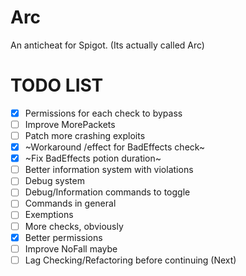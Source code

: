 # Arc
An anticheat for Spigot. (Its actually called Arc)

# TODO LIST

- [x] Permissions for each check to bypass
- [ ] Improve MorePackets
- [ ] Patch more crashing exploits
- [x] ~Workaround /effect for BadEffects check~
- [x] ~Fix BadEffects potion duration~
- [ ] Better information system with violations
- [ ] Debug system
- [ ] Debug/Information commands to toggle
- [ ] Commands in general
- [ ] Exemptions 
- [ ] More checks, obviously
- [x] Better permissions
- [ ] Improve NoFall maybe
- [ ] Lag Checking/Refactoring before continuing (Next)
